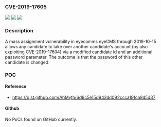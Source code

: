 ### [CVE-2019-17605](https://cve.mitre.org/cgi-bin/cvename.cgi?name=CVE-2019-17605)
![](https://img.shields.io/static/v1?label=Product&message=n%2Fa&color=blue)
![](https://img.shields.io/static/v1?label=Version&message=n%2Fa&color=blue)
![](https://img.shields.io/static/v1?label=Vulnerability&message=n%2Fa&color=brighgreen)

### Description

A mass assignment vulnerability in eyecomms eyeCMS through 2019-10-15 allows any candidate to take over another candidate's account (by also exploiting CVE-2019-17604) via a modified candidate id and an additional password parameter. The outcome is that the password of this other candidate is changed.

### POC

#### Reference
- https://gist.github.com/AhMyth/6d9c5e15d943dd092ccca19fca8d5d37

#### Github
No PoCs found on GitHub currently.

